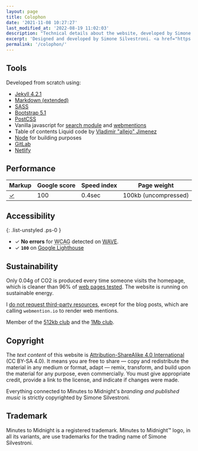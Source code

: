 ```yaml
---
layout: page
title: Colophon
date: '2021-11-08 10:27:27'
last_modified_at: '2022-08-19 11:02:03'
description: "Technical details about the website, developed by Simone Silvestroni and designed with Silvia Maggi, who also provided information architecture and photography."
excerpt: 'Designed and developed by Simone Silvestroni. <a href="https://silviamaggidesign.com/" title="Go to Silvia Maggi website">Silvia Maggi</a> provided information architecture and photography. Check the <a href="/projects/web-design/minutes-to-midnight/"><strong>case study</strong></a> for a detailed analysis.'
permalink: '/colophon/'
---
```

## Tools

Developed from scratch using:

- [Jekyll 4.2.1](https://jekyllrb.com/)
- [Markdown (extended)](https://www.markdownguide.org/getting-started/)
- [SASS](https://sass-lang.com/)
- [Bootstrap 5.1](https://getbootstrap.com/)
- [PostCSS](https://postcss.org/)
- Vanilla javascript for [search module](https://github.com/daviddarnes/jekyll-search-js) and [webmentions](http://beesbuzz.biz)
- Table of contents Liquid code by [Vladimir "allejo" Jimenez](https://github.com/allejo/jekyll-toc)
- [Node](https://nodejs.org/) for building purposes
- [GitLab](https://gitlab.com/simonesilvestroni/m2m-website.git)
- [Netlify](https://netlify.com)

## Performance

<div class="table-responsive">
  <table class="table table-borderless mb-0">
    <thead>
      <tr>
        <th scope="col" class="align-top text-center">Markup</th>
        <th scope="col" class="align-top text-center">Google score</th>
        <th scope="col" class="align-top text-center">Speed index</th>
        <th scope="col" class="align-top text-center">Page weight</th>
      </tr>
    </thead>
    <tbody>
      <tr>
        <td class="text-center fs-2"><a href="https://validator.w3.org/nu/?doc=https://minutestomidnight.co.uk/" target="_blank" rel="noopener" title="Valid markup">✓</a></td>
        <td class="text-center fs-2">100</td>
        <td class="text-center fs-2">0.4sec</td>
        <td class="text-center fs-2">100kb (uncompressed)</td>
      </tr>
    </tbody>
  </table>
</div>

## Accessibility

{: .list-unstyled .ps-0 }
- ✓ **No errors** for 
<abbr title="Web Content Accessibility Guidelines">WCAG</abbr> detected on [WAVE](https://wave.webaim.org/report#/https://minutestomidnight.co.uk/).
- ✓ **`100`** on [Google Lighthouse](https://web.dev/measure/)

## Sustainability

Only 0.04g of CO2 is produced every time someone visits the homepage, which is cleaner than 96% of [web pages tested](https://www.websitecarbon.com/website/minutestomidnight-co-uk/ "Visit Website carbon"). The website is running on sustainable energy.

I [do not request third-party resources](https://aremythirdpartiesgreen.com/test/76e7ac7370d84f1fabd254608e118ff4), except for the blog posts, which are calling `webmention.io` to render web mentions.

Member of the [512kb club](https://512kb.club "Member of the 512kb Orange Team") and the [1Mb club](https://1mb.club/).

## Copyright

The _text content_ of this website is [Attribution-ShareAlike 4.0 International](https://creativecommons.org/licenses/by-sa/4.0/) (CC BY-SA 4.0). It means you are free to share — copy and redistribute the material in any medium or format, adapt — remix, transform, and build upon the material for any purpose, even commercially. You must give appropriate credit, provide a link to the license, and indicate if changes were made.

Everything connected to Minutes to Midnight's _branding and published music_ is strictly copyrighted by Simone Silvestroni.

## Trademark

Minutes to Midnight is a registered trademark. Minutes to Midnight&trade; logo, in all its variants, are use trademarks for the trading name of Simone Silvestroni.